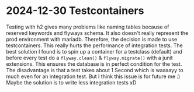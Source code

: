 # 2024-12-30 Testcontainers

Testing with h2 gives many problems like naming tables because of reserved keywords and flyways schema.
It also doesn't really represent the prod environment with mariadb. Therefore, the decision is made to use testcontainers.
This really hurts the performance of integration tests. The best solution I found is  to spin up a container for a testclass (default)
and before every test do a `flyway.clean()` & `flyway.migrate()` with a junit extensions. This ensures the database is in perfect condition for the test.
The disadvantage is that a test takes about 1 Second which is waaaayy to much even for an integration test. But I think this issue is for future me :)
Maybe the solution is to write less integration tests xD